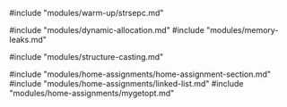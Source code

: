 #include "modules/warm-up/strsepc.md"

#include "modules/dynamic-allocation.md"
#include "modules/memory-leaks.md"

#include "modules/structure-casting.md"

#include "modules/home-assignments/home-assignment-section.md"
#include "modules/home-assignments/linked-list.md"
#include "modules/home-assignments/mygetopt.md"

